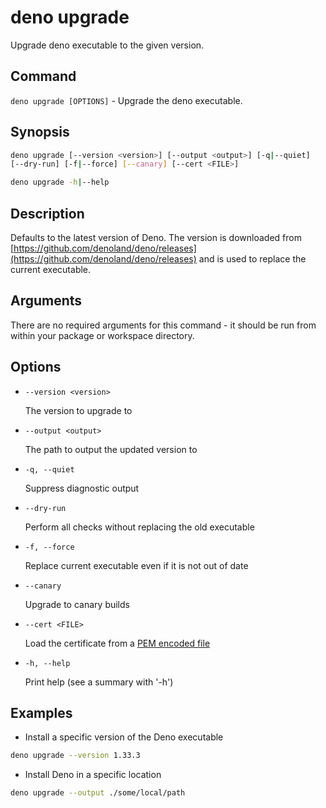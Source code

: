# deno upgrade

Upgrade deno executable to the given version.

## Command

`deno upgrade [OPTIONS]` - Upgrade the deno executable.

## Synopsis

```bash
deno upgrade [--version <version>] [--output <output>] [-q|--quiet] 
[--dry-run] [-f|--force] [--canary] [--cert <FILE>]

deno upgrade -h|--help
```

## Description

Defaults to the latest version of Deno. The version is downloaded from
[https://github.com/denoland/deno/releases](https://github.com/denoland/deno/releases)
and is used to replace the current executable.

## Arguments

There are no required arguments for this command - it should be run from within
your package or workspace directory.

## Options

- `--version <version>`

  The version to upgrade to

- `--output <output>`

  The path to output the updated version to

- `-q, --quiet`

  Suppress diagnostic output

- `--dry-run`

  Perform all checks without replacing the old executable

- `-f, --force`

  Replace current executable even if it is not out of date

- `--canary`

  Upgrade to canary builds

- `--cert <FILE>`

  Load the certificate from a
  [PEM encoded file](https://en.wikipedia.org/wiki/Privacy-Enhanced_Mail)

- `-h, --help`

  Print help (see a summary with '-h')

## Examples

- Install a specific version of the Deno executable

```bash
deno upgrade --version 1.33.3
```

- Install Deno in a specific location

```bash
deno upgrade --output ./some/local/path
```
